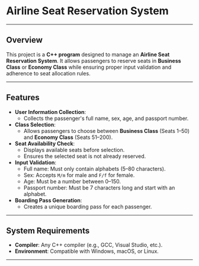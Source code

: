    
# Airline Seat Reservation System

---

## Overview
This project is a **C++ program** designed to manage an **Airline Seat Reservation System**. It allows passengers to reserve seats in **Business Class** or **Economy Class** while ensuring proper input validation and adherence to seat allocation rules.

---

## Features
- **User Information Collection**:
  - Collects the passenger's full name, sex, age, and passport number.
- **Class Selection**:
  - Allows passengers to choose between **Business Class** (Seats 1–50) and **Economy Class** (Seats 51–200).
- **Seat Availability Check**:
  - Displays available seats before selection.
  - Ensures the selected seat is not already reserved.
- **Input Validation**:
  - Full name: Must only contain alphabets (5–80 characters).
  - Sex: Accepts `M/m` for male and `F/f` for female.
  - Age: Must be a number between 0–150.
  - Passport number: Must be 7 characters long and start with an alphabet.
- **Boarding Pass Generation**:
  - Creates a unique boarding pass for each passenger.

---

## System Requirements
- **Compiler**: Any C++ compiler (e.g., GCC, Visual Studio, etc.).
- **Environment**: Compatible with Windows, macOS, or Linux.

---





